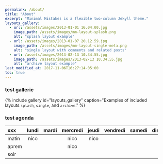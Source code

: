 ```yaml
---
permalink: /about/
title: "About"
excerpt: "Minimal Mistakes is a flexible two-column Jekyll theme."
layouts_gallery:
  - url: /assets/images/2013-01-01 16.04.00.jpg
    image_path: /assets/images/mm-layout-splash.png
    alt: "splash layout example"
  - url: /assets/images/2013-01-07 20.12.59.jpg
    image_path: /assets/images/mm-layout-single-meta.png
    alt: "single layout with comments and related posts"
  - url: /assets/images/2013-02-13 10.34.55.jpg
    image_path: /assets/images/2013-02-13 10.34.55.jpg
    alt: "archive layout example"
last_modified_at: 2017-11-06T16:27:14-05:00
toc: true
---
```


### test gallerie
{% include gallery id="layouts_gallery" caption="Examples of included layouts `splash`, `single`, and `archive`." %}


### test agenda

xxx | lundi | mardi | mercredi | jeudi | vendredi | samedi | dimanche 
:--- |  :---: |  :----: | :--------: | :----: | :--------: | :------: | :---:
matin | nico |  | nico | nico | 
aprem |  |  | nico |  | 
soir |
